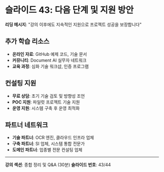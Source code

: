 # 슬라이드 43: 다음 단계 및 지원 방안

**리딩 메시지**: "강의 이후에도 지속적인 지원으로 프로젝트 성공을 보장합니다"

## 추가 학습 리소스

- **온라인 자료**: GitHub 예제 코드, 기술 문서
- **커뮤니티**: Document AI 실무자 네트워크
- **교육 과정**: 심화 기술 워크샵, 인증 프로그램

## 컨설팅 지원

- **무료 상담**: 초기 기술 검토 및 방향성 조언
- **POC 지원**: 파일럿 프로젝트 기술 지원
- **운영 지원**: 시스템 구축 후 운영 최적화

## 파트너 네트워크

- **기술 파트너**: OCR 엔진, 클라우드 인프라 업체
- **구축 파트너**: SI 업체, 시스템 통합 전문가
- **도메인 파트너**: 업종별 전문 컨설팅 업체

---

**강의 섹션**: 종합 정리 및 Q&A (30분)
**슬라이드 번호**: 43/44
